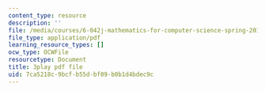 ```yaml
---
content_type: resource
description: ''
file: /media/courses/6-042j-mathematics-for-computer-science-spring-2015/7ca5218c9bcfb55dbf09b0b1d4bdec9c_a7JUH-EtHtI.pdf
file_type: application/pdf
learning_resource_types: []
ocw_type: OCWFile
resourcetype: Document
title: 3play pdf file
uid: 7ca5218c-9bcf-b55d-bf09-b0b1d4bdec9c
---
```

